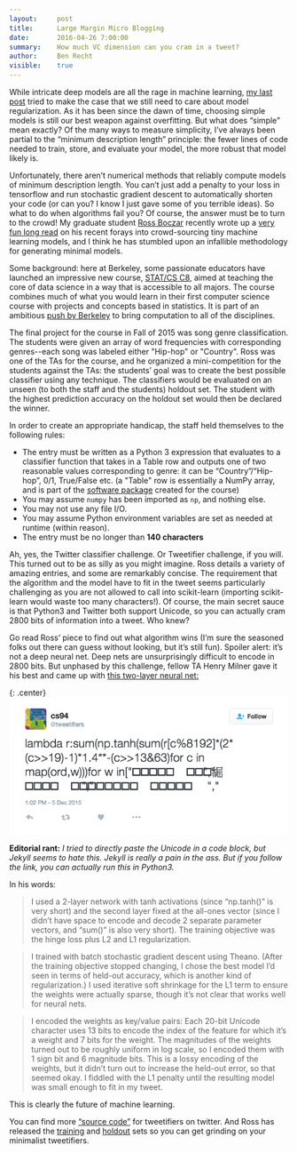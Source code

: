 ```yaml
---
layout:     post
title:      Large Margin Micro Blogging
date:       2016-04-26 7:00:00
summary:    How much VC dimension can you cram in a tweet?
author:     Ben Recht
visible:    true
---
```


While intricate deep models are all the rage in machine learning, [my last post](http://www.argmin.net/2016/04/18/bottoming-out/) tried to make the case that we still need to care about model regularization. As it has been since the dawn of time, choosing simple models is still our best weapon against overfitting.   But what does “simple” mean exactly?  Of the many ways to measure simplicity, I’ve always been partial to the “minimum description length” principle: the fewer lines of code needed to train, store, and evaluate your model, the more robust that model likely is.

Unfortunately, there aren’t numerical methods that reliably compute models of minimum description length.  You can’t just add a penalty to your loss in tensorflow and run stochastic gradient descent to automatically shorten your code (or can you? I know I just gave some of you terrible ideas).  So what to do when algorithms fail you? Of course, the answer must be to turn to the crowd!  My graduate student [Ross Boczar](http://www.rossboczar.com/) recently wrote up a [very fun long read](www.rossboczar.com/tweetifiers.html) on his recent forays into crowd-sourcing tiny machine learning models, and I think he has stumbled upon an infallible methodology for generating minimal models.  

Some background: here at Berkeley, some passionate educators have launched an impressive new course,  [STAT/CS C8](https://data-8.appspot.com/sp16/course), aimed at teaching the core of data science in a way that is accessible to all majors.   The course combines much of what you would learn in their first computer science course with projects and concepts based in statistics. It is part of an ambitious [push by Berkeley](http://www.dailycal.org/2016/03/01/346188/) to bring computation to all of the disciplines.

The final project for the course in Fall of 2015 was song genre classification. The students were given an array of word frequencies with corresponding genres--each song was labeled either "Hip-hop" or "Country".  Ross was one of the TAs for the course, and he organized a mini-competition for the students against the TAs: the students’ goal was to create the best possible classifier using any technique. The classifiers would be evaluated on an unseen (to both the staff and the students) holdout set. The student with the highest prediction accuracy on the holdout set would then be declared the winner.

In order to create an appropriate handicap, the staff held themselves to the following rules:

* The entry must be written as a Python 3 expression that evaluates to a classifier function that takes in a Table row and outputs one of two reasonable values corresponding to genre: it can be “Country”/“Hip-hop”, 0/1, True/False etc. (a "Table" row is essentially a NumPy array, and is part of the [software package](https://github.com/data-8/datascience) created for the course)
* You may assume `numpy` has been imported as  `np`, and nothing else.
* You may not use any file I/O.
* You may assume Python environment variables are set as needed at runtime (within reason).
* The entry must be no longer than **140 characters**

Ah, yes, the Twitter classifier challenge.  Or Tweetifier challenge, if you will.  This turned out to be as silly as you might imagine.  Ross details a variety of amazing entries, and some are remarkably concise.  The requirement that the algorithm and the model have to fit in the tweet seems particularly challenging as you are not allowed to call into scikit-learn (importing scikit-learn would waste too many characters!).  Of course, the main secret sauce is that Python3 and Twitter both support Unicode, so you can actually cram 2800 bits of information into a tweet.  Who knew?

Go read Ross’ piece to find out what algorithm wins (I’m sure the seasoned folks out there can guess without looking, but it’s still fun).  Spoiler alert: it’s not a deep neural net.  Deep nets are unsurprisingly difficult to encode in 2800 bits.  But unphased by this challenge, fellow TA Henry Milner gave it his best and came up with [this two-layer neural net:](https://twitter.com/tweetifiers/status/673246018574528512)

{: .center}
![deepest tweet](/assets/neural_tweet.png)

**Editorial rant:** *I tried to directly paste the Unicode in a code block, but Jekyll seems to hate this.  Jekyll is really a pain in the ass.  But if you follow the link, you can actually run this in Python3.*

In his words:

> I used a 2-layer network with tanh activations (since “np.tanh()” is very short) and the second layer fixed at the all-ones vector (since I didn’t have space to encode and decode 2 separate parameter vectors, and “sum()” is also very short). The training objective was the hinge loss plus L2 and L1 regularization.

> I trained with batch stochastic gradient descent using Theano.  (After the training objective stopped changing, I chose the best model I’d seen in terms of held-out accuracy, which is another kind of regularization.)  I used iterative soft shrinkage for the L1 term to ensure the weights were actually sparse, though it’s not clear that works well for neural nets.

> I encoded the weights as key/value pairs: Each 20-bit Unicode character uses 13 bits to encode the index of the feature for which it’s a weight and 7 bits for the weight.  The magnitudes of the weights turned out to be roughly uniform in log scale, so I encoded them with 1 sign bit and 6 magnitude bits.  This is a lossy encoding of the weights, but it didn’t turn out to increase the held-out error, so that seemed okay.  I fiddled with the L1 penalty until the resulting model was small enough to fit in my tweet.

This is clearly the future of machine learning.  

You can find more [“source code”](www.twitter.com/tweetifiers) for tweetifiers on twitter.  And Ross has released the [training](http://www.rossboczar.com/tweetifiers_train.csv) and [holdout](http://www.rossboczar.com/tweetifiers_holdout.csv) sets so you can get grinding on your minimalist tweetifiers.
